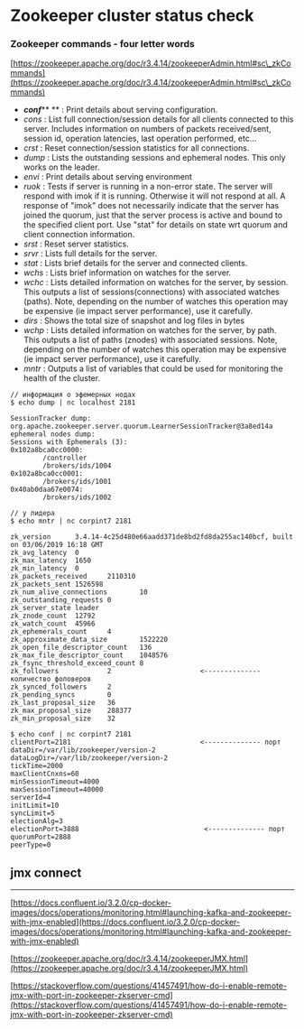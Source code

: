 # Zookeeper cluster status check

### Zookeeper commands - four letter words

[https://zookeeper.apache.org/doc/r3.4.14/zookeeperAdmin.html#sc\_zkCommands](https://zookeeper.apache.org/doc/r3.4.14/zookeeperAdmin.html#sc\_zkCommands)

* _**conf**_** ** : Print details about serving configuration.
* _cons_ : List full  connection/session details for all clients connected to this server.  Includes information on numbers of packets received/sent, session id,  operation latencies, last operation performed, etc...
* _crst_ : Reset connection/session statistics for all connections.
* _dump_ : Lists the outstanding sessions and ephemeral nodes. This only works on the leader.
* _envi_ : Print details about serving environment
* _ruok_ : Tests if server is running in a non-error  state. The server will respond with imok if it is running. Otherwise it  will not respond at all. A response of "imok" does not necessarily  indicate that the server has joined the quorum, just that the server  process is active and bound to the specified client port. Use "stat" for  details on state wrt quorum and client connection information.
* _srst_ : Reset server statistics.
* _srvr_ : Lists full details for the server.
* _stat_ : Lists brief details for the server and connected clients.
* _wchs_ : Lists brief information on watches for the server.
* _wchc_ : Lists detailed  information on watches for the server, by session. This outputs a list  of sessions(connections) with associated watches (paths). Note,  depending on the number of watches this operation may be expensive (ie  impact server performance), use it carefully.
* _dirs_ : Shows the total size of snapshot and log files in bytes
* _wchp_ : Lists detailed  information on watches for the server, by path. This outputs a list of  paths (znodes) with associated sessions. Note, depending on the number  of watches this operation may be expensive (ie impact server  performance), use it carefully.
* _mntr_ : Outputs a list of variables that could be used for monitoring the health of the cluster.

```
// информация о эфемерных нодах
$ echo dump | nc localhost 2181

SessionTracker dump:
org.apache.zookeeper.server.quorum.LearnerSessionTracker@3a8ed14a
ephemeral nodes dump:
Sessions with Ephemerals (3):
0x102a8bca0cc0000:
        /controller
        /brokers/ids/1004
0x102a8bca0cc0001:
        /brokers/ids/1001
0x40ab0daa67e0074:
        /brokers/ids/1002

// у лидера
$ echo mntr | nc corpint7 2181

zk_version      3.4.14-4c25d480e66aadd371de8bd2fd8da255ac140bcf, built on 03/06/2019 16:18 GMT
zk_avg_latency  0
zk_max_latency  1650
zk_min_latency  0
zk_packets_received     2110310
zk_packets_sent 1526598
zk_num_alive_connections        10
zk_outstanding_requests 0
zk_server_state leader
zk_znode_count  12792
zk_watch_count  45966
zk_ephemerals_count     4
zk_approximate_data_size        1522220
zk_open_file_descriptor_count   136
zk_max_file_descriptor_count    1048576
zk_fsync_threshold_exceed_count 8
zk_followers            2                      <-------------- количество фоловеров
zk_synced_followers     2
zk_pending_syncs        0
zk_last_proposal_size   36
zk_max_proposal_size    288377
zk_min_proposal_size    32

$ echo conf | nc corpint7 2181
clientPort=2181                                <-------------- порт
dataDir=/var/lib/zookeeper/version-2
dataLogDir=/var/lib/zookeeper/version-2
tickTime=2000
maxClientCnxns=60
minSessionTimeout=4000
maxSessionTimeout=40000
serverId=4
initLimit=10
syncLimit=5
electionAlg=3
electionPort=3888                               <-------------- порт
quorumPort=2888
peerType=0
```

## jmx connect

***

[https://docs.confluent.io/3.2.0/cp-docker-images/docs/operations/monitoring.html#launching-kafka-and-zookeeper-with-jmx-enabled](https://docs.confluent.io/3.2.0/cp-docker-images/docs/operations/monitoring.html#launching-kafka-and-zookeeper-with-jmx-enabled)

[https://zookeeper.apache.org/doc/r3.4.14/zookeeperJMX.html](https://zookeeper.apache.org/doc/r3.4.14/zookeeperJMX.html)

[https://stackoverflow.com/questions/41457491/how-do-i-enable-remote-jmx-with-port-in-zookeeper-zkserver-cmd](https://stackoverflow.com/questions/41457491/how-do-i-enable-remote-jmx-with-port-in-zookeeper-zkserver-cmd)
